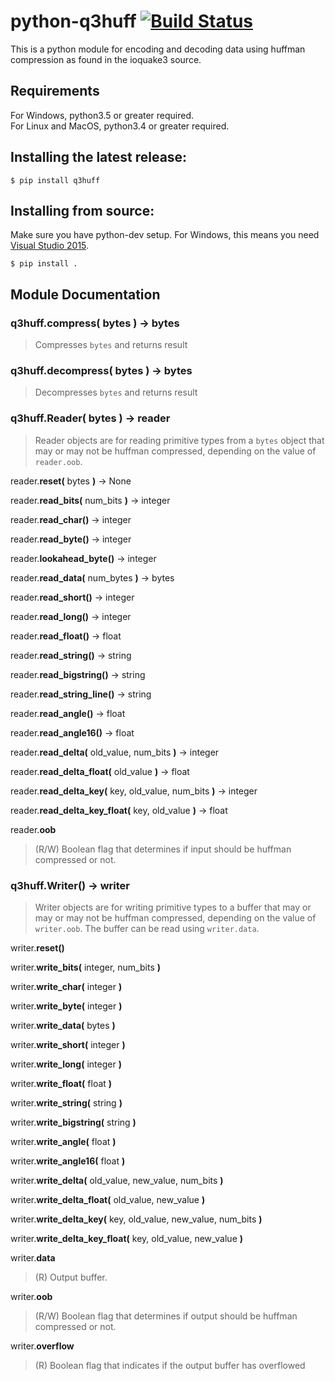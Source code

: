 python-q3huff [![Build Status](https://travis-ci.com/jkent/python-q3huff.svg?branch=master)](https://travis-ci.com/jkent/python-q3huff)
=============

  This is a python module for encoding and decoding data using huffman
  compression as found in the ioquake3 source.

## Requirements
  For Windows, python3.5 or greater required.<br>
  For Linux and MacOS, python3.4 or greater required.

## Installing the latest release:
    $ pip install q3huff

## Installing from source:
  Make sure you have python-dev setup.  For Windows, this means you need
  [Visual Studio 2015](https://stackoverflow.com/a/44290942/6844002).

    $ pip install .

## Module Documentation
### q3huff.__compress(__ bytes __)__ → bytes
> Compresses `bytes` and returns result

### q3huff.__decompress(__ bytes __)__ → bytes
> Decompresses `bytes` and returns result

### q3huff.__Reader(__ bytes __)__ → reader
> Reader objects are for reading primitive types from a `bytes` object that
> may or may not be huffman compressed, depending on the value of
> `reader.oob`.

reader.__reset(__ bytes __)__ → None

reader.__read_bits(__ num_bits __)__ → integer

reader.__read_char()__ → integer

reader.__read_byte()__ → integer

reader.__lookahead_byte()__ → integer

reader.__read_data(__ num_bytes __)__ → bytes

reader.__read_short()__ → integer

reader.__read_long()__ → integer

reader.__read_float()__ → float

reader.__read_string()__ → string

reader.__read_bigstring()__ → string

reader.__read_string_line()__ → string

reader.__read_angle()__ → float

reader.__read_angle16()__ → float

reader.__read_delta(__ old_value, num_bits __)__ → integer

reader.__read_delta_float(__ old_value __)__ → float

reader.__read_delta_key(__ key, old_value, num_bits __)__ → integer

reader.__read_delta_key_float(__ key, old_value __)__ → float

reader.__oob__
> (R/W) Boolean flag that determines if input should be huffman compressed
> or not.

### q3huff.__Writer()__ → writer
> Writer objects are for writing primitive types to a buffer that may or may
> or may not be huffman compressed, depending on the value of `writer.oob`.
> The buffer can be read using `writer.data`.

writer.__reset()__

writer.__write_bits(__ integer, num_bits __)__

writer.__write_char(__ integer __)__

writer.__write_byte(__ integer __)__

writer.__write_data(__ bytes __)__

writer.__write_short(__ integer __)__

writer.__write_long(__ integer __)__

writer.__write_float(__ float __)__

writer.__write_string(__ string __)__

writer.__write_bigstring(__ string __)__

writer.__write_angle(__ float __)__

writer.__write_angle16(__ float __)__

writer.__write_delta(__ old_value, new_value, num_bits __)__

writer.__write_delta_float(__ old_value, new_value __)__

writer.__write_delta_key(__ key, old_value, new_value, num_bits __)__

writer.__write_delta_key_float(__ key, old_value, new_value __)__

writer.__data__
> (R) Output buffer.

writer.__oob__
> (R/W) Boolean flag that determines if output should be huffman compressed
> or not.

writer.__overflow__
> (R) Boolean flag that indicates if the output buffer has overflowed
